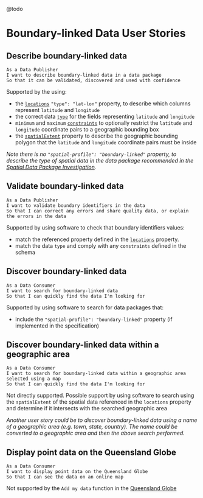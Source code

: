 @todo

# Boundary-linked Data User Stories

## Describe boundary-linked data

```
As a Data Publisher
I want to describe boundary-linked data in a data package
So that it can be validated, discovered and used with confidence
```

Supported by the using:

- the [`locations`](https://research.okfn.org/spatial-data-package-investigation/#point-datasets) `"type": "lat-lon"` property, to describe which columns represent `latitude` and `longitude`
- the correct data [`type`](https://frictionlessdata.io/specs/table-schema/#types-and-formats) for the fields representing `latitude` and `longitude`
- `minimum` and `maximum` [`constraints`](https://frictionlessdata.io/specs/table-schema/#constraints) to optionally restrict the `latitude` and `longitude` coordinate pairs to a geographic bounding box
- the [`spatialExtent`](https://hackmd.io/s/SyyEbQuEM#Describe-and-validate-the-spatial-extent-of-point-data) property to describe the geographic bounding polygon that the `latitude` and `longitude` coordinate pairs must be inside

*Note there is no `"spatial-profile": "boundary-linked"` property, to describe the type of spatial data in the data package recommended in the [Spatial Data Package Investigation](https://research.okfn.org/spatial-data-package-investigation/#package-level-).*

## Validate boundary-linked data

```
As a Data Publisher
I want to validate boundary identifiers in the data
So that I can correct any errors and share quality data, or explain the errors in the data
```

Supported by using software to check that boundary identifiers values:
- match the referenced property defined in the [`locations`](https://research.okfn.org/spatial-data-package-investigation/#preparing-boundary-linked-tabular-data) property.
- match the data `type` and comply with any `constraints` defined in the schema


## Discover boundary-linked data

```
As a Data Consumer
I want to search for boundary-linked data
So that I can quickly find the data I'm looking for
```

Supported by using software to search for data packages that:
- include the `"spatial-profile": "boundary-linked"` property (if implemented in the specification)

## Discover boundary-linked data within a geographic area

```
As a Data Consumer
I want to search for boundary-linked data within a geographic area selected using a map
So that I can quickly find the data I'm looking for
```

Not directly supported. Possible support by using software to search using the `spatialExtent` of the spatial data referenced in the `locations` property and determine if it intersects with the searched geographic area

*Another user story could be to discover boundary-linked data using a name of a geographic area (e.g. town, state, country). The name could be converted to  a geographic area and then the above search performed.*

## Display point data on the Queensland Globe

```
As a Data Consumer
I want to display point data on the Queensland Globe
So that I can see the data on an online map
```

Not supported by the `Add my data` function in the [Queensland Globe](https://qldglobe.information.qld.gov.au/)
